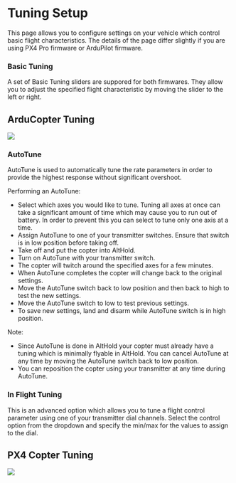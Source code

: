 # Tuning Setup

This page allows you to configure settings on your vehicle which control basic flight characteristics. The details of the page differ slightly if you are using PX4 Pro firmware or ArduPilot firmware.

### Basic Tuning

A set of Basic Tuning sliders are suppored for both firmwares. They allow you to adjust the specified flight characteristic by moving the slider to the left or right.

## ArduCopter Tuning

![](../../images/setup/APMTuningCopter.jpg)

### AutoTune

AutoTune is used to automatically tune the rate parameters in order to provide the highest response without significant overshoot.

Performing an AutoTune:

* Select which axes you would like to tune. Tuning all axes at once can take a significant amount of time which may cause you to run out of battery. In order to prevent this you can select to tune only one axis at a time. 
* Assign AutoTune to one of your transmitter switches. Ensure that switch is in low position before taking off.
* Take off and put the copter into AltHold.
* Turn on AutoTune with your transmitter switch.
* The copter will twitch around the specified axes for a few minutes.
* When AutoTune completes the copter will change back to the original settings.
* Move the AutoTune switch back to low position and then back to high to test the new settings.
* Move the AutoTune switch to low to test previous settings.
* To save new settings, land and disarm while AutoTune switch is in high position.

Note:

* Since AutoTune is done in AltHold your copter must already have a tuning which is minimally flyable in AltHold. You can cancel AutoTune at any time by moving the AutoTune switch back to low position.
* You can reposition the copter using your transmitter at any time during AutoTune.

### In Flight Tuning

This is an advanced option which allows you to tune a flight control parameter using one of your transmitter dial channels. Select the control option from the dropdown and specify the min/max for the values to assign to the dial.

## PX4 Copter Tuning

![](../../images/setup/PX4TuningCopter.jpg)